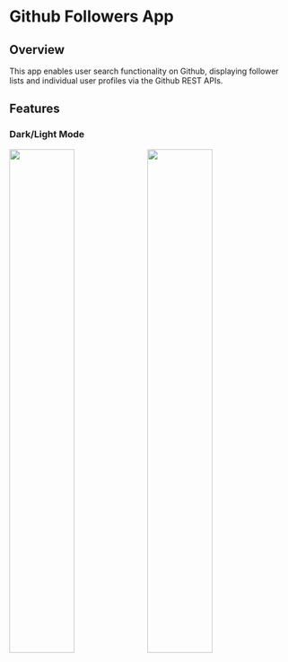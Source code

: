 # Github Followers App

## Overview

This app enables user search functionality on Github, displaying follower lists and individual user profiles via the Github REST APIs.

## Features

### Dark/Light Mode

<img src="[https://user-images.githubusercontent.com/your-gif-url1.gif](https://github.com/RonGGG/GithubFollowers/assets/26768743/29d96895-328a-4bd4-af5a-77cee5770571)" width="48%"> <img src="[https://user-images.githubusercontent.com/your-gif-url2.gif](https://github.com/RonGGG/GithubFollowers/assets/26768743/68b57e10-7861-40cd-ba92-65ac36c5e085)" width="48%">


